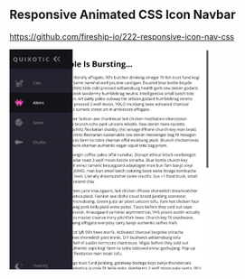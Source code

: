 ## Responsive Animated CSS Icon Navbar ##

https://github.com/fireship-io/222-responsive-icon-nav-css

<img src="./solution/desktop.jpg" height="70%" width="70%">
